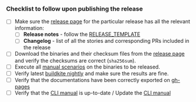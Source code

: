 ### Checklist to follow upon publishing the release

 - [ ] Make sure the [release page](https://github.com/input-output-hk/cardano-wallet/releases) for the particular release has all the relevant information: 
   - [ ] **Release notes** - follow the [RELEASE_TEMPLATE](https://github.com/input-output-hk/cardano-wallet/blob/master/.github/RELEASE_TEMPLATE.md)
   - [ ] **Changelog** - list of all the stories and corresponding PRs included in the release
 - [ ] Download the binaries and their checksum files from the [release page](https://github.com/input-output-hk/cardano-wallet/releases) and verify the checksums are correct (`sha256sum`). 
 - [ ] Execute all [manual scenarios](https://github.com/input-output-hk/cardano-wallet/tree/master/lib/core/test/manual/) on the binaries to be released.
 - [ ] Verify latest [buildkite nightly](https://buildkite.com/input-output-hk/cardano-wallet-nightly) and make sure the results are fine.
 - [ ] Verify that the documentations have been correctly exported on [gh-pages](https://github.com/input-output-hk/cardano-wallet/tree/gh-pages)
 - [ ] Verify that the [CLI manual](https://github.com/input-output-hk/cardano-wallet/wiki/Wallet-command-line-interface) is up-to-date / Update the [CLI manual](https://github.com/input-output-hk/cardano-wallet/wiki/Wallet-command-line-interface) 
